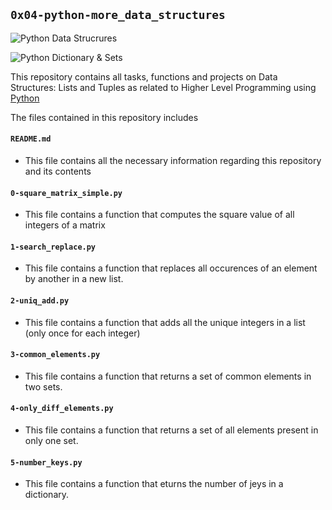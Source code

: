 ## `0x04-python-more_data_structures`

![Python Data Strucrures](https://camo.githubusercontent.com/9c906e213e929f5d30d1389399df196d36145c6438c30bb7baaf37134c5f233b/68747470733a2f2f63646e2e636f72706f7261746566696e616e6365696e737469747574652e636f6d2f6173736574732f707974686f6e2d646174612d737472756374757265732e706e67)

![Python Dictionary & Sets](https://miro.medium.com/max/800/1*uaHUYRo6iUoJlJBwib1ibA.png)


This repository contains all tasks, functions and projects on Data Structures: Lists and Tuples as related to Higher Level Programming using [Python](https://en.wikipedia.org/wiki/Python_(programming_language))

The files contained in this repository includes

#### `README.md`
  - This file contains all the necessary information regarding this repository and its contents

#### `0-square_matrix_simple.py`
  - This file contains a function that computes the square value of all integers of a matrix

#### `1-search_replace.py`
  - This file contains a function that replaces all occurences of an element by another in a new list.

#### `2-uniq_add.py`
  - This file contains a function that adds all the unique integers in a list (only once for each integer)

#### `3-common_elements.py`
  - This file contains a function that returns a set of common elements in two sets.

#### `4-only_diff_elements.py`
  - This file contains a function that returns a set of all elements present in only one set.

#### `5-number_keys.py`
  - This file contains a function that eturns the number of jeys in a dictionary.

